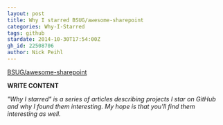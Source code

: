 ```yaml
---
layout: post
title: Why I starred BSUG/awesome-sharepoint
categories: Why-I-Starred
tags: github
stardate: 2014-10-30T17:54:00Z
gh_id: 22508706
author: Nick Peihl
---
```


[BSUG/awesome-sharepoint](https://github.com/BSUG/awesome-sharepoint)

**WRITE CONTENT**

*"Why I starred" is a series of articles describing projects I star on GitHub and why I found them interesting. My hope is that you'll find them interesting as well.*

